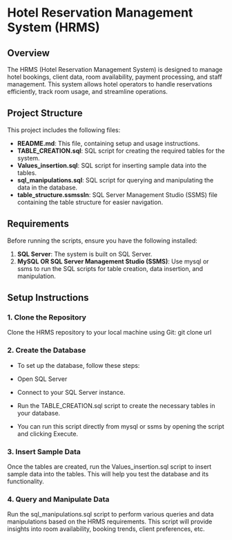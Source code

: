 
# Hotel Reservation Management System (HRMS)

## Overview
The HRMS (Hotel Reservation Management System) is designed to manage hotel bookings, client data, room availability, payment processing, and staff management. This system allows hotel operators to handle reservations efficiently, track room usage, and streamline operations.

## Project Structure
This project includes the following files:

- **README.md**: This file, containing setup and usage instructions.
- **TABLE_CREATION.sql**: SQL script for creating the required tables for the system.
- **Values_insertion.sql**: SQL script for inserting sample data into the tables.
- **sql_manipulations.sql**: SQL script for querying and manipulating the data in the database.
- **table_structure.ssmssln**: SQL Server Management Studio (SSMS) file containing the table structure for easier navigation.

## Requirements
Before running the scripts, ensure you have the following installed:
1. **SQL Server**: The system is built on SQL Server.
2. **MySQL OR SQL Server Management Studio (SSMS)**: Use mysql or ssms to run the SQL scripts for table creation, data insertion, and manipulation.

## Setup Instructions

### 1. Clone the Repository
Clone the HRMS repository to your local machine using Git:
git clone url
### 2. **Create the Database**
- To set up the database, follow these steps:

- Open SQL Server
- Connect to your SQL Server instance.
- Run the TABLE_CREATION.sql script to create the necessary tables in your database.
- You can run this script directly from mysql or ssms by opening the script and clicking Execute.

### 3. Insert Sample Data
Once the tables are created, run the Values_insertion.sql script to insert sample data into the tables. This will help you test the database and its functionality.

### 4. Query and Manipulate Data
Run the sql_manipulations.sql script to perform various queries and data manipulations based on the HRMS requirements. This script will provide insights into room availability, booking trends, client preferences, etc.
